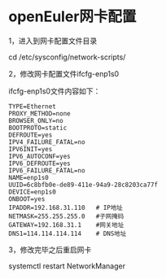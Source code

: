 # openEuler网卡配置



1，进入到网卡配置文件目录

cd /etc/sysconfig/network-scripts/

2，修改网卡配置文件ifcfg-enp1s0

ifcfg-enp1s0文件内容如下：

```shell
TYPE=Ethernet
PROXY_METHOD=none
BROWSER_ONLY=no
BOOTPROTO=static
DEFROUTE=yes
IPV4_FAILURE_FATAL=no
IPV6INIT=yes
IPV6_AUTOCONF=yes
IPV6_DEFROUTE=yes
IPV6_FAILURE_FATAL=no
NAME=enp1s0
UUID=6c8bfb0e-de89-411e-94a9-28c8203ca77f
DEVICE=enp1s0
ONBOOT=yes
IPADDR=192.168.31.110   # IP地址
NETMASK=255.255.255.0   #子网掩码
GATEWAY=192.168.31.1    #网关地址
DNS1=114.114.114.114    # DNS地址
```

3，修改完毕之后重启网卡

systemctl  restart NetworkManager